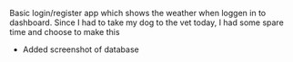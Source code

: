 Basic login/register app which shows the weather when loggen in to dashboard.
Since I had to take my dog to the vet today, I had some spare time and choose to make this

* Added screenshot of database

